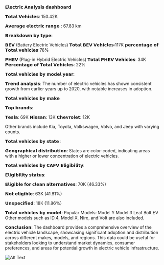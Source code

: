 
 𝗘𝗹𝗲𝗰𝘁𝗿𝗶𝗰 𝗔𝗻𝗮𝗹𝘆𝘀𝗶𝘀 𝗱𝗮𝘀𝗵𝗯𝗼𝗮𝗿𝗱


𝗧𝗼𝘁𝗮𝗹 𝗩𝗲𝗵𝗶𝗰𝗹𝗲𝘀: 150.42K
 
𝗔𝘃𝗲𝗿𝗮𝗴𝗲 𝗲𝗹𝗲𝗰𝘁𝗿𝗶𝗰 𝗿𝗮𝗻𝗴𝗲 : 67.83 km

𝗕𝗿𝗲𝗮𝗸𝗱𝗼𝘄𝗻 𝗯𝘆 𝘁𝘆𝗽𝗲:

𝗕𝗘𝗩 (Battery Electric Vehicles)
𝗧𝗼𝘁𝗮𝗹 𝗕𝗘𝗩 𝗩𝗲𝗵𝗶𝗰𝗹𝗲𝘀:117K
𝗽𝗲𝗿𝗰𝗲𝗻𝘁𝗮𝗴𝗲 𝗼𝗳 𝗧𝗼𝘁𝗮𝗹 𝘃𝗲𝗵𝗶𝗰𝗹𝗲𝘀:78%

𝗣𝗛𝗘𝗩 (Plug-in Hybrid Electric Vehicles)
𝗧𝗼𝘁𝗮𝗹 𝗣𝗛𝗘𝗩 𝗩𝗲𝗵𝗶𝗰𝗹𝗲𝘀: 34K
𝗣𝗲𝗿𝗰𝗲𝗻𝘁𝗮𝗴𝗲 𝗼𝗳 𝗧𝗼𝘁𝗮𝗹 𝗩𝗲𝗵𝗶𝗰𝗹𝗲𝘀: 22%


𝗧𝗼𝘁𝗮𝗹 𝘃𝗲𝗵𝗶𝗰𝗹𝗲𝘀 𝗯𝘆 𝗺𝗼𝗱𝗲𝗹 𝘆𝗲𝗮𝗿:

𝗧𝗿𝗲𝗻𝗱 𝗮𝗻𝗮𝗹𝘆𝘀𝗶𝘀: The number of electric vehicles has shown consistent growth from earlier years up to 2020, with notable increases in adoption.


𝗧𝗼𝘁𝗮𝗹 𝘃𝗲𝗵𝗶𝗰𝗹𝗲𝘀 𝗯𝘆 𝗺𝗮𝗸𝗲

𝗧𝗼𝗽 𝗯𝗿𝗮𝗻𝗱𝘀:

𝗧𝗲𝘀𝗹𝗮: 69K
𝗡𝗶𝘀𝘀𝗮𝗻: 13K
𝗖𝗵𝗲𝘃𝗿𝗼𝗹𝗲𝘁: 12K

Other brands include Kia, Toyota, Volkswagen, Volvo, and Jeep with varying counts.


𝗧𝗼𝘁𝗮𝗹 𝘃𝗲𝗵𝗶𝗰𝗹𝗲𝘀 𝗯𝘆 𝘀𝘁𝗮𝘁𝗲 :

𝗚𝗲𝗼𝗴𝗿𝗮𝗽𝗵𝗶𝗰𝗮𝗹 𝗱𝗶𝘀𝘁𝗿𝗶𝗯𝘂𝘁𝗶𝗼𝗻: States are color-coded, indicating areas with a higher or lower concentration of electric vehicles.


𝗧𝗼𝘁𝗮𝗹 𝘃𝗲𝗵𝗶𝗰𝗹𝗲𝘀 𝗯𝘆 𝗖𝗔𝗙𝗩 𝗘𝗹𝗶𝗴𝗶𝗯𝗶𝗹𝗶𝘁𝘆:

𝗘𝗹𝗶𝗴𝗶𝗯𝗶𝗹𝗶𝘁𝘆 𝘀𝘁𝗮𝘁𝘂𝘀:

𝗘𝗹𝗶𝗴𝗶𝗯𝗹𝗲 𝗳𝗼𝗿 𝗰𝗹𝗲𝗮𝗻 𝗮𝗹𝘁𝗲𝗿𝗻𝗮𝘁𝗶𝘃𝗲𝘀: 70K (46.33%)

𝗡𝗼𝘁 𝗲𝗹𝗶𝗴𝗶𝗯𝗹𝗲: 63K (41.81%)

𝗨𝗻𝘀𝗽𝗲𝗰𝗶𝗳𝗶𝗲𝗱: 18K (11.86%)


𝗧𝗼𝘁𝗮𝗹 𝘃𝗲𝗵𝗶𝗰𝗹𝗲𝘀 𝗯𝘆 𝗺𝗼𝗱𝗲𝗹:
Popular Models:
Model Y
Model 3
Leaf
Bolt EV
Other models such as ID.4, Model X, Niro, and Volt are also included.


𝗖𝗼𝗻𝗰𝗹𝘂𝘀𝗶𝗼𝗻:
The dashboard provides a comprehensive overview of the electric vehicle landscape, showcasing significant adoption and distribution across different makes, models, and regions. This data could be useful for stakeholders looking to understand market dynamics, consumer preferences, and areas for potential growth in electric vehicle infrastructure.


![Alt Text](IMG_20250305_193258.jpg)
